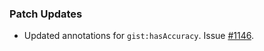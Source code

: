 ### Patch Updates

- Updated annotations for `gist:hasAccuracy`. Issue [#1146](https://github.com/semanticarts/gist/issues/1146).
